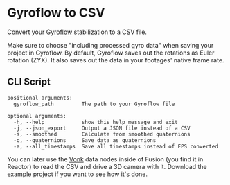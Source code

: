 # Gyroflow to CSV

Convert your [Gyroflow](https://gyroflow.xyz) stabilization to a CSV file.

Make sure to choose "including processed gyro data" when saving your project in Gyroflow. By default, Gyroflow saves out the rotations as Euler rotation (ZYX). It also saves out the data in your footages' native frame rate.

## CLI Script

```
positional arguments:
  gyroflow_path         The path to your Gyroflow file

optional arguments:
  -h, --help            show this help message and exit
  -j, --json_export     Output a JSON file instead of a CSV
  -s, --smoothed        Calculate from smoothed quaternions
  -q, --quaternions     Save data as quaternions
  -a, --all_timestamps  Save all timestamps instead of FPS converted
```

You can later use the [Vonk](https://docs.google.com/document/d/1U9WfdHlE1AZHdU6_ZQCB1I2nSa5I7TyHG2vKMi2I7v8/edit?usp=sharing) data nodes inside of Fusion (you find it in Reactor) to read the CSV and drive a 3D camera with it. Download the example project if you want to see how it's done.
